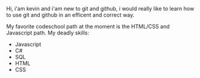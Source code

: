 Hi, i'am kevin and i'am new to git and github, i would really
like to learn how to use git and github in an efficent and correct
way.

My favorite codeschool path at the moment is the HTML/CSS and Javascript path.
My deadly skills:
* Javascript
* C#
* SQL
* HTML
* CSS
